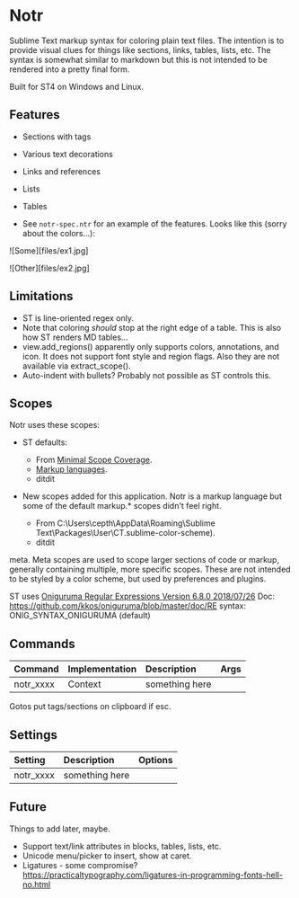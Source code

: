 # Notr

Sublime Text markup syntax for coloring plain text files. The intention is to provide visual clues for things
like sections, links, tables, lists, etc. The syntax is somewhat similar to markdown but this is not intended
to be rendered into a pretty final form.

Built for ST4 on Windows and Linux.

## Features

- Sections with tags
- Various text decorations
- Links and references
- Lists
- Tables

- See `notr-spec.ntr` for an example of the features. Looks like this (sorry about the colors...):

![Some][files/ex1.jpg]

![Other][files/ex2.jpg]


## Limitations

- ST is line-oriented regex only.
- Note that coloring *should* stop at the right edge of a table. This is also how ST renders MD tables...
- view.add_regions() apparently only supports colors, annotations, and icon. It does not support font style and region flags.
    Also they are not available via extract_scope().
- Auto-indent with bullets? Probably not possible as ST controls this.

## Scopes

Notr uses these scopes:
- ST defaults:
  - From [Minimal Scope Coverage](https://www.sublimetext.com/docs/scope_naming.html#minimal-scope-coverage).
  - [Markup languages](https://www.sublimetext.com/docs/scope_naming.html#markup).
  - ditdit

- New scopes added for this application. Notr is a markup language but some of the default markup.* scopes
  didn't feel right.
  - From C:\Users\cepth\AppData\Roaming\Sublime Text\Packages\User\CT.sublime-color-scheme).
  - ditdit

meta. Meta scopes are used to scope larger sections of code or markup, generally containing multiple, more specific scopes. These are not intended to be styled by a color scheme, but used by preferences and plugins.

ST uses [Oniguruma Regular Expressions Version 6.8.0    2018/07/26](https://github.com/kkos/oniguruma)
Doc: https://github.com/kkos/oniguruma/blob/master/doc/RE
syntax: ONIG_SYNTAX_ONIGURUMA (default)


## Commands

| Command                    | Implementation | Description                   | Args                           |
| :--------                  | :-------       | :-------                      | :--------                      |
| notr_xxxx                  | Context        | something here                |                                |

Gotos put tags/sections on clipboard if esc.


## Settings

| Setting              | Description                              | Options                                    |
| :--------            | :-------                                 | :------                                    |
| notr_xxxx            | something here                           |                                            |


## Future
Things to add later, maybe.

- Support text/link attributes in blocks, tables, lists, etc.
- Unicode menu/picker to insert, show at caret.
- Ligatures - some compromise? https://practicaltypography.com/ligatures-in-programming-fonts-hell-no.html
